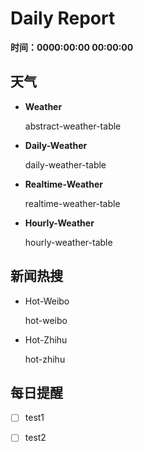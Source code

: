 # Daily Report

**时间：0000:00:00 00:00:00**



## 天气

* **Weather**

  abstract-weather-table

* **Daily-Weather**

  daily-weather-table

* **Realtime-Weather**

  realtime-weather-table

* **Hourly-Weather**

  hourly-weather-table



## 新闻热搜

* Hot-Weibo

  hot-weibo

* Hot-Zhihu

  hot-zhihu

## 每日提醒

- [ ] test1
- [ ] test2

